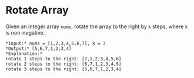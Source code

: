 # Rotate Array
Given an integer array `nums`, rotate the array to the right by `k` steps, where `k` is non-negative.
```
*Input:* nums = [1,2,3,4,5,6,7], k = 3
*Output:* [5,6,7,1,2,3,4]
*Explanation:*
rotate 1 steps to the right: [7,1,2,3,4,5,6]
rotate 2 steps to the right: [6,7,1,2,3,4,5]
rotate 3 steps to the right: [5,6,7,1,2,3,4]
```


